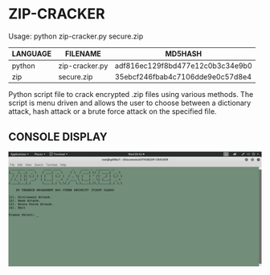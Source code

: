 # ZIP-CRACKER

Usage: python zip-cracker.py secure.zip

| LANGUAGE | FILENAME     | MD5HASH |
|--------  |---------     |---------|
| python | zip-cracker.py | adf816ec129f8bd477e12c0b3c34e9b0 | 
| zip    | secure.zip     | 35ebcf246fbab4c7106dde9e0c57d8e4 |

Python script file to crack encrypted .zip files using various methods. 
The script is menu driven and allows the user to choose between a dictionary attack, hash attack or a brute force attack on the specified file.

## CONSOLE DISPLAY
![Screenshot](picture1.png) 
